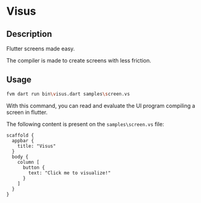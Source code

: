 # Visus

## Description

Flutter screens made easy.

The compiler is made to create screens with less friction.

## Usage

```sh
fvm dart run bin\visus.dart samples\screen.vs
```

With this command, you can read and evaluate the UI program compiling a screen in flutter.

The following content is present on the `samples\screen.vs` file:

```
scaffold {
  appbar {
    title: "Visus"
  }
  body {
    column [
      button {
        text: "Click me to visualize!"
      }
    ]
  }
}
```